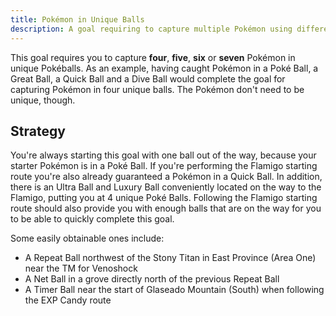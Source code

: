 ```yaml
---
title: Pokémon in Unique Balls
description: A goal requiring to capture multiple Pokémon using different kinds of balls
---
```


This goal requires you to capture **four**, **five**, **six** or **seven** Pokémon in unique Pokéballs.
As an example, having caught Pokémon in a Poké Ball, a Great Ball, a Quick Ball and a Dive Ball would complete the goal for capturing Pokémon in four unique balls.
The Pokémon don't need to be unique, though.

## Strategy

You're always starting this goal with one ball out of the way, because your starter Pokémon is in a Poké Ball.
If you're performing the Flamigo starting route you're also already guaranteed a Pokémon in a Quick Ball. In addition, there is an Ultra Ball and Luxury Ball conveniently located on the way to the Flamigo, putting you at 4 unique Poké Balls. Following the Flamigo starting route should also provide you with enough balls that are on the way for you to be able to quickly complete this goal.

Some easily obtainable ones include:
- A Repeat Ball northwest of the Stony Titan in East Province (Area One) near the TM for Venoshock
- A Net Ball in a grove directly north of the previous Repeat Ball
- A Timer Ball near the start of Glaseado Mountain (South) when following the EXP Candy route